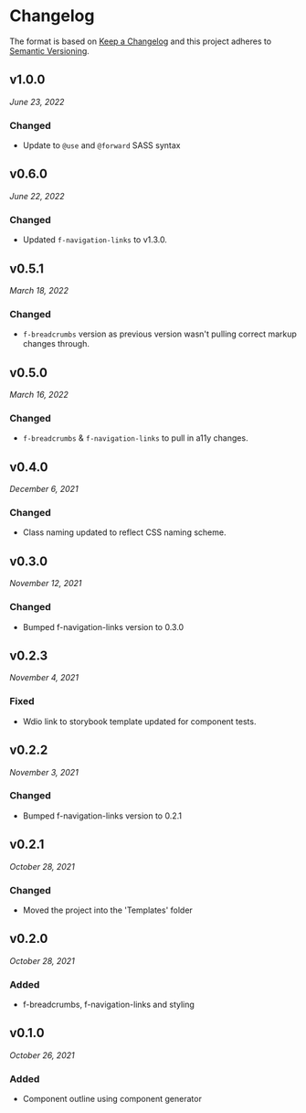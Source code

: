 # Changelog

The format is based on [Keep a Changelog](http://keepachangelog.com/en/1.0.0/)
and this project adheres to [Semantic Versioning](http://semver.org/spec/v2.0.0.html).

v1.0.0
-----------------------------
*June 23, 2022*

### Changed
- Update to `@use` and `@forward` SASS syntax



v0.6.0
------------------------------
*June 22, 2022*

### Changed
- Updated `f-navigation-links` to v1.3.0.


v0.5.1
------------------------------
*March 18, 2022*

### Changed
- `f-breadcrumbs` version as previous version wasn't pulling correct markup changes through.


v0.5.0
------------------------------
*March 16, 2022*

### Changed
- `f-breadcrumbs` & `f-navigation-links` to pull in a11y changes.


v0.4.0
------------------------------
*December 6, 2021*

### Changed
- Class naming updated to reflect CSS naming scheme.


v0.3.0
------------------------------
*November 12, 2021*

### Changed
- Bumped f-navigation-links version to 0.3.0


v0.2.3
------------------------------
*November 4, 2021*

### Fixed
- Wdio link to storybook template updated for component tests.


v0.2.2
------------------------------
*November 3, 2021*

### Changed
- Bumped f-navigation-links version to 0.2.1


v0.2.1
------------------------------
*October 28, 2021*

### Changed
- Moved the project into the 'Templates' folder


v0.2.0
------------------------------
*October 28, 2021*

### Added
- f-breadcrumbs, f-navigation-links and styling


v0.1.0
------------------------------
*October 26, 2021*

### Added
- Component outline using component generator
